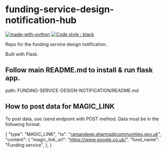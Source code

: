 # funding-service-design-notification-hub

[![made-with-python](https://img.shields.io/badge/Made%20with-Python-1f425f.svg)](https://www.python.org/)
[![Code style : black](https://img.shields.io/badge/code%20style-black-000000.svg)](https://github.com/psf/black)

Repo for the funding service design notification.

Built with Flask.

## Follow main README.md to install & run flask app.
path: FUNDING-SERVICE-DESIGN-NOTIFICATION/README.md

## How to post data for MAGIC_LINK
To post data, use /send endpoint with POST method. Data must be in the following format.

{
    "type": "MAGIC_LINK",
    "to": "ramandeep.sharma@communities.gov.uk",
    "content": {
        "magic_link_url": "https://www.google.co.uk/",
        "fund_name": "Funding service",
    },
}

